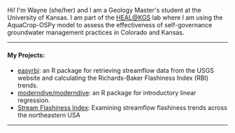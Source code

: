 Hi! I'm Wayne (she/her) and I am a Geology Master's student at the University of Kansas. I am part of the [HEAL@KGS](https://www.samzipper.com/) lab where I am using the AquaCrop-OSPy model to assess the effectiveness of self-governance groundwater management practices in Colorado and Kansas.

-------------

#### My Projects:
- [easyrbi](https://github.com/amutaya/easyrbi): an R package for retrieving streamflow data from the USGS[](https://waterservices.usgs.gov/rest/Site-Test-Tool.html) website and calculating the Richards-Baker Flashiness Index (RBI) trends. 
- [moderndive/moderndive](https://github.com/moderndive/moderndive): an R package for introductory linear regression.
- [Stream Flashiness Index](https://github.com/wndlovu/Stream-Flashiness-Index): Examining streamflow flashiness trends across the northeastern USA

--------------
 

